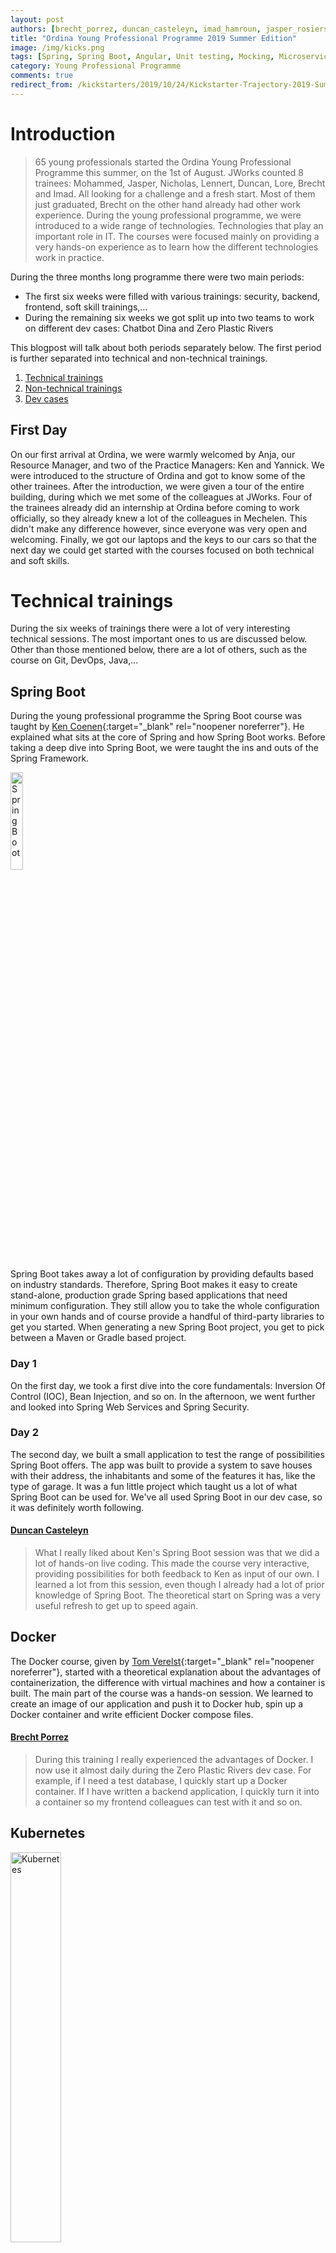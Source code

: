 ```yaml
---
layout: post
authors: [brecht_porrez, duncan_casteleyn, imad_hamroun, jasper_rosiers, lennert_peeters, lore_vanderlinden, mohammed_laghzaoui, nicholas_meyers]
title: "Ordina Young Professional Programme 2019 Summer Edition"
image: /img/kicks.png
tags: [Spring, Spring Boot, Angular, Unit testing, Mocking, Microservices, Git, DevOps, Docker, TypeScript, Kickstarter, Young Professional Program, Security]
category: Young Professional Programme
comments: true
redirect_from: /kickstarters/2019/10/24/Kickstarter-Trajectory-2019-Summer-Edition.html
---
```


# Introduction
>65 young professionals started the Ordina Young Professional Programme this summer, on the 1st of August. 
JWorks counted 8 trainees: Mohammed, Jasper, Nicholas, Lennert, Duncan, Lore, Brecht and Imad. 
All looking for a challenge and a fresh start. Most of them just graduated, Brecht on the other hand already had other work experience. 
During the young professional programme, we were introduced to a wide range of technologies.
Technologies that play an important role in IT. 
The courses were focused mainly on providing a very hands-on experience as to learn how the different technologies work in practice.

During the three months long programme there were two main periods:
* The first six weeks were filled with various trainings: security, backend, frontend, soft skill trainings,...
* During the remaining six weeks we got split up into two teams to work on different dev cases: Chatbot Dina and Zero Plastic Rivers

This blogpost will talk about both periods separately below. The first period is further separated into technical and non-technical trainings.

1. [Technical trainings](#technical-trainings)  
2. [Non-technical trainings](#non-technical-trainings)  
3. [Dev cases](#dev-cases) 

## First Day
On our first arrival at Ordina, we were warmly welcomed by Anja, our Resource Manager, and two of the Practice Managers: Ken and Yannick. 
We were introduced to the structure of Ordina and got to know some of the other trainees. 
After the introduction, we were given a tour of the entire building, during which we met some of the colleagues at JWorks.
Four of the trainees already did an internship at Ordina before coming to work officially, so they already knew a lot of the colleagues in Mechelen.
This didn't make any difference however, since everyone was very open and welcoming.
Finally, we got our laptops and the keys to our cars so that the next day we could get started with the courses focused on both technical and soft skills.

# Technical trainings

During the six weeks of trainings there were a lot of very interesting technical sessions. 
The most important ones to us are discussed below.
Other than those mentioned below, there are a lot of others, such as the course on Git, DevOps, Java,... 

## Spring Boot
During the young professional programme the Spring Boot course was taught by [Ken Coenen](/author/ken-coenen){:target="_blank" rel="noopener noreferrer"}.
He explained what sits at the core of Spring and how Spring Boot works. 
Before taking a deep dive into Spring Boot, we were taught the ins and outs of the Spring Framework. 

<img class="image right" alt="SpringBoot" src="/img/2019-10-24-Ordina-Young-Professional-Programme-2019-Summer-Edition/SpringBoot.png" width="20%" height="20%" target="_blank">

Spring Boot takes away a lot of configuration by providing defaults based on industry standards. 
Therefore, Spring Boot makes it easy to create stand-alone, production grade Spring based applications that need minimum configuration. 
They still allow you to take the whole configuration in your own hands and of course provide a handful of third-party libraries to get you started. 
When generating a new Spring Boot project, you get to pick between a Maven or Gradle based project.

### Day 1
On the first day, we took a first dive into the core fundamentals: Inversion Of Control (IOC), Bean Injection, and so on. 
In the afternoon, we went further and looked into Spring Web Services and Spring Security. 

### Day 2
The second day, we built a small application to test the range of possibilities Spring Boot offers. 
The app was built to provide a system to save houses with their address, the inhabitants and some of the features it has, like the type of garage.
It was a fun little project which taught us a lot of what Spring Boot can be used for. 
We've all used Spring Boot in our dev case, so it was definitely worth following.

#### [Duncan Casteleyn](/author/duncan-casteleyn)
>What I really liked about Ken's Spring Boot session was that we did a lot of hands-on live coding.
This made the course very interactive, providing possibilities for both feedback to Ken as input of our own.
I learned a lot from this session, even though I already had a lot of prior knowledge of Spring Boot.
The theoretical start on Spring was a very useful refresh to get up to speed again.

## Docker
The Docker course, given by [Tom Verelst](/author/tom-verelst){:target="_blank" rel="noopener noreferrer"}, started with a theoretical explanation about the advantages of containerization, the difference with virtual machines and how a container is built. 
The main part of the course was a hands-on session. 
We learned to create an image of our application and push it to Docker hub, spin up a Docker container and write efficient Docker compose files.

#### [Brecht Porrez](/author/brecht-porrez)
>During this training I really experienced the advantages of Docker. 
I now use it almost daily during the Zero Plastic Rivers dev case.
For example, if I need a test database, I quickly start up a Docker container.
If I have written a backend application, I quickly turn it into a container so my frontend colleagues can test with it and so on.

## Kubernetes

<img class="image right" alt="Kubernetes" src="/img/2019-10-24-Ordina-Young-Professional-Programme-2019-Summer-Edition/Kubernetes.png" width="40%" height="40%" target="_blank">

To better understand the use of Docker, Tom also gave us an introduction to Kubernetes (K8s). 
In the K8s session, we learned to work with the commands of Kubernetes by using them on Minikube, a tool to run Kubernetes locally. 
Later that day we learned to deploy a prebuilt application to Minikube. 
We wrote our own deployment files for the frontend, backend and RabbitMQ. 
By doing this we had more insight into the possibilities of Kubernetes.

#### [Nicholas Meyers](/author/nicholas-meyers)
>I’m very interested in how applications are built and deployed, which is why I found the Kubernetes session very interesting. 
I’d love to learn more about this technology in the future. 
The hands-on way of working helped me a lot, because this was quite new to me, which made it not the easiest course to follow.

## Test-Driven Development

In the DevOps track, we received an interesting lesson about Test-Driven Development from [Pieter Van Hees](/author/pieter-van-hees){:target="_blank" rel="noopener noreferrer"}.
In school, TDD is usually not taught and testing comes after developing. 
What TDD aims to do is speeding up the development process by thinking about what exactly you want your program to do and which exact results you want.
After pouring those requirements into unit tests, you can start developing and immediately testing whatever you wrote. 
There are many advantages of working with TDD, but it mainly makes it easier later on in the development process. 
In the beginning, there's more work involved because you need to write all the tests. 
In the long run however, it saves a lot of time because you can immediately spot mistakes using your unit tests.
Another good use case is refactoring code. 
With the test already in place, you can be sure that the behaviour of the functionality is still the same and no regressions are introduced as a result of the refactoring.

#### [Lennert Peeters](/author/lennert-peeters)
>I’ll be looking more into TDD in the future and continue to develop using this philosophy. 
We’ve used the method in our Zero Plastic Rivers dev case.
It worked out great, saving us quite some time.

<div style="text-align: center;">
  <img src="/img/2019-10-24-Ordina-Young-Professional-Programme-2019-Summer-Edition/TDD.png" width="40%" height="40%" target="_blank">
</div>

# Non-technical trainings

Ordina organised some non-technical trainings alongside the ones above. 
These were focused on Agile and Scrum, as well as some soft skills like how to present yourself in front of others.

## Agile & Scrum

The first of the courses in the soft skill department was an introduction into Agile and Scrum. 
Projects ran by Ordina teams get planned in short sprints of two weeks (or even less), making sure the Product Owner is able to give frequent feedback and the team has preplanned time slots for reflection. 
A Scrum team consists of three major parts: the developer team, the Product Owner and the Scrum Master. 
The dev team isn’t broken down into multiple roles but works as one whole. 
This is a very powerful and important part about how a Scrum Team works, since having the team work as a whole allows them to be fluent in their activities. 
This gives the project a more versatile approach with less frequent congestions and problems compared to the Waterfall methodology.

#### [Jasper Rosiers](/author/jasper-rosiers)
>What I found most interesting about the Scrum framework and the Agile way of working is that there are many moments to reflect on how the work is going and how well the team is working together. 
The daily scrum is a very powerful moment, which made us use it in our Chatbot dev case. 
Frequent meetings with the Product Owner and keeping him close to the project is another aspect I love about the Scrum framework. 
I will definitely look more into it in the future, since I'm aiming to become a Scrum Master.

<div style="text-align: center;">
  <img src="/img/2019-10-24-Ordina-Young-Professional-Programme-2019-Summer-Edition/ScrumLayout.jpg" width="80%" height="80%" target="_blank">
</div>

## Agile Hands-On

[Michaëla Broeckx](/author/michaela-broeckx){:target="_blank" rel="noopener noreferrer"} gave us an introduction to how Agile development works in practice. 
It was a very hands-on session that helped us gain more knowledge and experience in the world of Agile development. 
First, we saw how the waterfall method worked, but then quickly noticed it wasn’t perfect and had a lot of flaws. 
This is why Michaëla introduced us to Agile which helped us to communicate and work better as a team. 

She did this by means of a productivity game.
The game worked as follows: 
* Everyone stands in a circle and the group gets one (small) ball. 
* The team was to throw around the ball during two minutes, while a metronome was ticking in the background. 
* Every time the ball got caught on a tick, one task was completed.
* After two minutes, the team got 30 seconds to decide on a new strategy, but were only allowed to change one thing at a time (an extra amount of balls, a different way of throwing, reverting back to a previous way of working,...)

Playing this game for 6 rounds, the productivity went up exponentially. The team had matters in its own hands, which made them think for themselves.
At the end we refreshed a couple of famous agile practices such as the SCRUM framework, which is a popular way of working together to quickly and reliably release new features.

<div style="text-align: center;">
  <img src="/img/2019-10-24-Ordina-Young-Professional-Programme-2019-Summer-Edition/Agile%20game.png" width="80%" height="80%" target="_blank">
</div>

#### [Lore Vanderlinden](/author/lore-vanderlinden)
>The agile session was a very enriching experience. We learned the basic concepts of agile the right way. 
Michaëla was a very inspiring agile coach, making the learning process easier by using a hands-on way of teaching. 
She used real life examples to show us the advantages of working in an agile manner.

# Final day

On the day after the final course day, all the trainees gave a short presentation about themselves in front of the others and the management. 
This way, everyone present got to know the others, with both their professional interests and achievements, as well as a little on the personal side. 
Afterwards, there was a moment for networking and socializing with everyone, and an official graduation. 
The next day, the dev cases started, which we’ll explain below!

<div style="text-align: center;">
  <img src="/img/2019-10-24-Ordina-Young-Professional-Programme-2019-Summer-Edition/FinalDay.png" width="80%" height="80%" target="_blank">
</div>

# Dev cases 

With two different dev cases, the team of 8 JWorks trainees was divided into two:
* Brecht, Imad, Lennert, Lore and Mohammed worked together on the Zero Plastic Rivers case for the University of Antwerp
* Duncan, Jasper and Nicholas were set on the task of designing Chatbot Dina for internal use

##  Zero Plastic Rivers

<img class="image right" alt="ZeroPlasticRivers" src="/img/2019-10-24-Ordina-Young-Professional-Programme-2019-Summer-Edition/ZeroPlasticRivers.png" width="40%" height="40%" target="_blank">

At the end of the young professional programme, we were asked to develop a web application to monitor the plastic as it travels through the Schelde. 
For this purpose, we'd be using GPS trackers alongside QR-scanners.
This application is aimed at a PhD carried out at the University of Antwerp that consists of visualizing the plastic flow through the entire river, from the basin to the mouth. 
After visualizing it, an efficient remediation strategy could be made.

The main objective of the application is to create a monitoring network to collect plastic waste, for example, in dams, locks or water treatment plants. 
This way, plastic flows can be calculated for example in sub-basins or piers to estimate the total flow to the estuary.
To activate this system, plastic bottles in the Schelde river will be released at different strategic points with GPS trackers and personalized labels. 
These contain relevant information such as the identifier or the url to the application.

The application consists of two parts.
The first part is aimed at citizens who wish to help the cause, who can notify this surveillance network when they find a bottle as shown in the image on the right.
The second part is aimed at the researchers, and could be seen as the "backend" of the project, where the data given by the GPS trackers and the citizens is visualized in a clear and orderly way.

## Chatbot Dina

In the second DevCase, we built chatbot Dina for the Fleet department of Ordina. 
The Chatbot team set off using the Chatlayer bot framework, later to be joined by an implementation in Dialogflow. 
Since chatbots are a relatively new technology, we wanted to keep our options open and look for the best possible implementation. 

The Fleet department at Ordina gets a lot of repetitive questions on a daily basis, which often have easy to research answers. 
To reduce this workload and make possible a better layout of their time, we designed a chatbot using two different bot services. 
The chatbot is made accessible via multiple online channels, such as Microsoft Teams, Telegram and Slack. 
The implementations of these social media weren’t integrated within Chatlayer natively, so we had to build adapters to take care of the communication back and forth between the different platforms.

The bot interprets what the user says and formulates its reply depending on the subject. 
Dina can also ask questions to get more information, use API calls to look up tire centers etc. 
Using a well-designed chatbot, conversations should feel natural to the user, as if he was talking to a human. An example can be found below.

<div style="text-align: center;">
  <img src="/img/2019-10-24-Ordina-Young-Professional-Programme-2019-Summer-Edition/Chatlayer.png" width="80%" height="80%" target="_blank">
</div>

# Conclusion

The past three months have been a really busy, but great experience. 
We met new people every day, got to learn (and teach!) new things every day and dive deeper into our interests. 
We would like to thank Ordina and the whole JWorks unit for welcoming us to the team and for giving us this opportunity!
